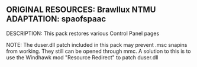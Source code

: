 **ORIGINAL RESOURCES: Brawllux**
**NTMU ADAPTATION: spaofspaac**
-----------------------
DESCRIPTION: This pack restores various Control Panel pages

NOTE: The duser.dll patch included in this pack may prevent .msc snapins from working. They still can be opened through mmc. A solution to this is to use the Windhawk mod "Resource Redirect" to patch duser.dll
